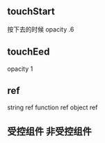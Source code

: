 ## touchStart
按下去的时候
opacity .6

## touchEed
opacity 1

## ref
string ref
function ref
object ref

## 受控组件 非受控组件
